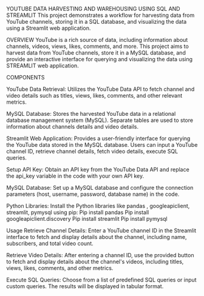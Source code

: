 YOUTUBE DATA HARVESTING AND WAREHOUSING USING SQL AND STREAMLIT
This project demonstrates a workflow for harvesting data from YouTube channels, storing it in a SQL database, and visualizing the data using a Streamlit web application.

OVERVIEW
YouTube is a rich source of data, including information about channels, videos, views, likes, comments, and more. This project aims to harvest data from YouTube channels, store it in a MySQL database, and provide an interactive interface for querying and visualizing the data using STREAMLIT web application.

COMPONENTS

YouTube Data Retrieval: Utilizes the YouTube Data API to fetch channel and video details such as titles, views, likes, comments, and other relevant metrics.

MySQL Database: Stores the harvested YouTube data in a relational database management system (MySQL). Separate tables are used to store information about channels details and video details.

Streamlit Web Application: Provides a user-friendly interface for querying the YouTube data stored in the MySQL database. Users can input a YouTube channel ID, retrieve channel details, fetch video details, execute SQL queries.

Setup
API Key: Obtain an API key from the YouTube Data API and replace the api_key variable in the code with your own API key.

MySQL Database: Set up a MySQL database and configure the connection parameters (host, username, password, database name) in the code.

Python Libraries: Install the Python libraries like pandas , googleapiclient, streamlit, pymysql using pip:
Pip install pandas
Pip install googleapiclient.discovery
Pip install streamlit
Pip install pymysql

Usage
Retrieve Channel Details: Enter a YouTube channel ID in the Streamlit interface to fetch and display details about the channel, including name, subscribers, and total video count.

Retrieve Video Details: After entering a channel ID, use the provided button to fetch and display details about the channel's videos, including titles, views, likes, comments, and other metrics.

Execute SQL Queries: Choose from a list of predefined SQL queries or input custom queries. The results will be displayed in tabular format.

